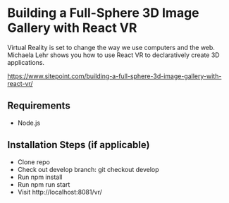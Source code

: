 # Building a Full-Sphere 3D Image Gallery with React VR
Virtual Reality is set to change the way we use computers and the web. Michaela Lehr shows you how to use React VR to declaratively create 3D applications.

https://www.sitepoint.com/building-a-full-sphere-3d-image-gallery-with-react-vr/

## Requirements
* Node.js
## Installation Steps (if applicable)
* Clone repo
* Check out develop branch: git checkout develop
* Run npm install
* Run npm run start
* Visit http://localhost:8081/vr/
